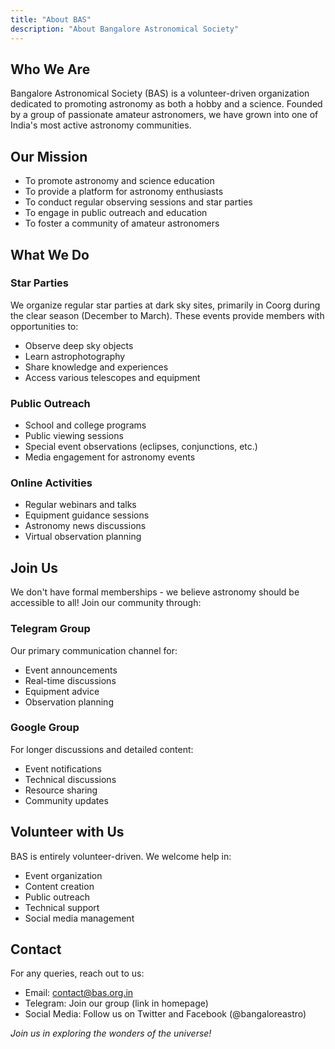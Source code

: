 ```yaml
---
title: "About BAS"
description: "About Bangalore Astronomical Society"
---
```


## Who We Are

Bangalore Astronomical Society (BAS) is a volunteer-driven organization dedicated to promoting astronomy as both a hobby and a science. Founded by a group of passionate amateur astronomers, we have grown into one of India's most active astronomy communities.

## Our Mission

- To promote astronomy and science education
- To provide a platform for astronomy enthusiasts
- To conduct regular observing sessions and star parties
- To engage in public outreach and education
- To foster a community of amateur astronomers

## What We Do

### Star Parties
We organize regular star parties at dark sky sites, primarily in Coorg during the clear season (December to March). These events provide members with opportunities to:
- Observe deep sky objects
- Learn astrophotography
- Share knowledge and experiences
- Access various telescopes and equipment

### Public Outreach
- School and college programs
- Public viewing sessions
- Special event observations (eclipses, conjunctions, etc.)
- Media engagement for astronomy events

### Online Activities
- Regular webinars and talks
- Equipment guidance sessions
- Astronomy news discussions
- Virtual observation planning

## Join Us

We don't have formal memberships - we believe astronomy should be accessible to all! Join our community through:

### Telegram Group
Our primary communication channel for:
- Event announcements
- Real-time discussions
- Equipment advice
- Observation planning

### Google Group
For longer discussions and detailed content:
- Event notifications
- Technical discussions
- Resource sharing
- Community updates

## Volunteer with Us

BAS is entirely volunteer-driven. We welcome help in:
- Event organization
- Content creation
- Public outreach
- Technical support
- Social media management

## Contact

For any queries, reach out to us:
- Email: contact@bas.org.in
- Telegram: Join our group (link in homepage)
- Social Media: Follow us on Twitter and Facebook (@bangaloreastro)

*Join us in exploring the wonders of the universe!*
